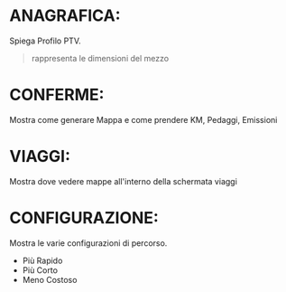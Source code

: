 # ANAGRAFICA:

Spiega Profilo PTV.

> rappresenta le dimensioni del mezzo

# CONFERME:

Mostra come generare Mappa e come prendere KM, Pedaggi, Emissioni

# VIAGGI:

Mostra dove vedere mappe all'interno della schermata viaggi

# CONFIGURAZIONE:

Mostra le varie configurazioni di percorso.    
- Più Rapido
- Più Corto
- Meno Costoso
